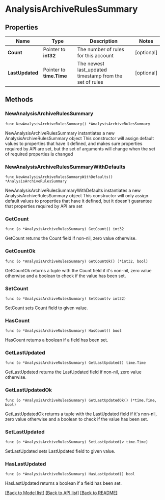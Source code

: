 # AnalysisArchiveRulesSummary

## Properties

Name | Type | Description | Notes
------------ | ------------- | ------------- | -------------
**Count** | Pointer to **int32** | The number of rules for this account | [optional] 
**LastUpdated** | Pointer to **time.Time** | The newest last_updated timestamp from the set of rules | [optional] 

## Methods

### NewAnalysisArchiveRulesSummary

`func NewAnalysisArchiveRulesSummary() *AnalysisArchiveRulesSummary`

NewAnalysisArchiveRulesSummary instantiates a new AnalysisArchiveRulesSummary object
This constructor will assign default values to properties that have it defined,
and makes sure properties required by API are set, but the set of arguments
will change when the set of required properties is changed

### NewAnalysisArchiveRulesSummaryWithDefaults

`func NewAnalysisArchiveRulesSummaryWithDefaults() *AnalysisArchiveRulesSummary`

NewAnalysisArchiveRulesSummaryWithDefaults instantiates a new AnalysisArchiveRulesSummary object
This constructor will only assign default values to properties that have it defined,
but it doesn't guarantee that properties required by API are set

### GetCount

`func (o *AnalysisArchiveRulesSummary) GetCount() int32`

GetCount returns the Count field if non-nil, zero value otherwise.

### GetCountOk

`func (o *AnalysisArchiveRulesSummary) GetCountOk() (*int32, bool)`

GetCountOk returns a tuple with the Count field if it's non-nil, zero value otherwise
and a boolean to check if the value has been set.

### SetCount

`func (o *AnalysisArchiveRulesSummary) SetCount(v int32)`

SetCount sets Count field to given value.

### HasCount

`func (o *AnalysisArchiveRulesSummary) HasCount() bool`

HasCount returns a boolean if a field has been set.

### GetLastUpdated

`func (o *AnalysisArchiveRulesSummary) GetLastUpdated() time.Time`

GetLastUpdated returns the LastUpdated field if non-nil, zero value otherwise.

### GetLastUpdatedOk

`func (o *AnalysisArchiveRulesSummary) GetLastUpdatedOk() (*time.Time, bool)`

GetLastUpdatedOk returns a tuple with the LastUpdated field if it's non-nil, zero value otherwise
and a boolean to check if the value has been set.

### SetLastUpdated

`func (o *AnalysisArchiveRulesSummary) SetLastUpdated(v time.Time)`

SetLastUpdated sets LastUpdated field to given value.

### HasLastUpdated

`func (o *AnalysisArchiveRulesSummary) HasLastUpdated() bool`

HasLastUpdated returns a boolean if a field has been set.


[[Back to Model list]](../README.md#documentation-for-models) [[Back to API list]](../README.md#documentation-for-api-endpoints) [[Back to README]](../README.md)


